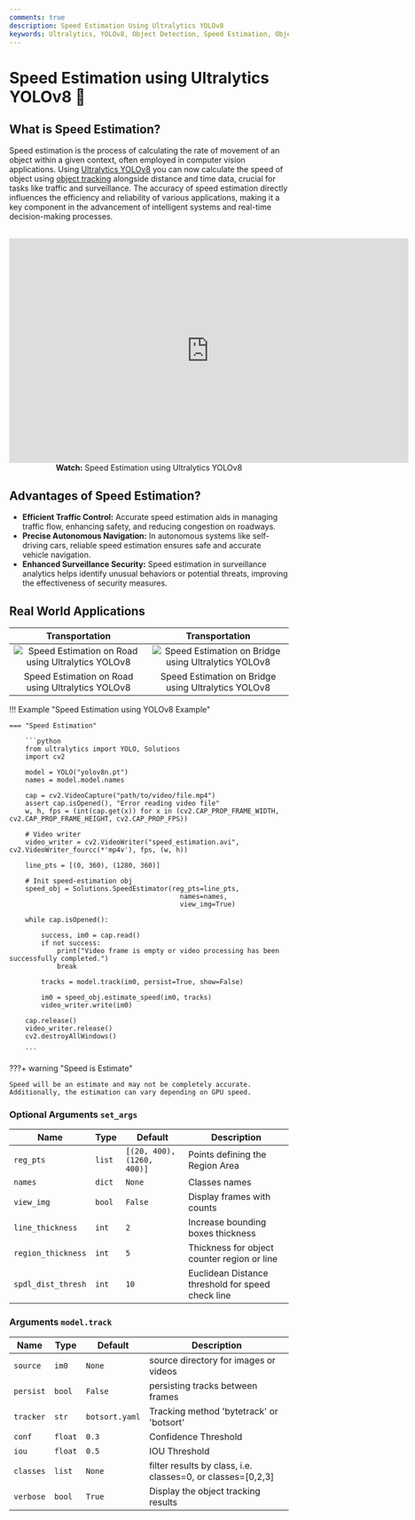 ```yaml
---
comments: true
description: Speed Estimation Using Ultralytics YOLOv8
keywords: Ultralytics, YOLOv8, Object Detection, Speed Estimation, Object Tracking, Notebook, IPython Kernel, CLI, Python SDK
---
```


# Speed Estimation using Ultralytics YOLOv8 🚀

## What is Speed Estimation?

Speed estimation is the process of calculating the rate of movement of an object within a given context, often employed in computer vision applications. Using [Ultralytics YOLOv8](https://github.com/ultralytics/ultralytics/) you can now calculate the speed of object using [object tracking](../modes/track.md) alongside distance and time data, crucial for tasks like traffic and surveillance. The accuracy of speed estimation directly influences the efficiency and reliability of various applications, making it a key component in the advancement of intelligent systems and real-time decision-making processes.

<p align="center">
  <br>
  <iframe loading="lazy" width="720" height="405" src="https://www.youtube.com/embed/rCggzXRRSRo"
    title="YouTube video player" frameborder="0"
    allow="accelerometer; autoplay; clipboard-write; encrypted-media; gyroscope; picture-in-picture; web-share"
    allowfullscreen>
  </iframe>
  <br>
  <strong>Watch:</strong> Speed Estimation using Ultralytics YOLOv8
</p>

## Advantages of Speed Estimation?

- **Efficient Traffic Control:** Accurate speed estimation aids in managing traffic flow, enhancing safety, and reducing congestion on roadways.
- **Precise Autonomous Navigation:** In autonomous systems like self-driving cars, reliable speed estimation ensures safe and accurate vehicle navigation.
- **Enhanced Surveillance Security:** Speed estimation in surveillance analytics helps identify unusual behaviors or potential threats, improving the effectiveness of security measures.

## Real World Applications

|                                                                     Transportation                                                                      |                                                                      Transportation                                                                       |
|:-------------------------------------------------------------------------------------------------------------------------------------------------------:|:---------------------------------------------------------------------------------------------------------------------------------------------------------:|
| ![Speed Estimation on Road using Ultralytics YOLOv8](https://github.com/RizwanMunawar/ultralytics/assets/62513924/c8a0fd4a-d394-436d-8de3-d5b754755fc7) | ![Speed Estimation on Bridge using Ultralytics YOLOv8](https://github.com/RizwanMunawar/ultralytics/assets/62513924/cee10e02-b268-4304-b73a-5b9cb42da669) |
|                                                    Speed Estimation on Road using Ultralytics YOLOv8                                                    |                                                    Speed Estimation on Bridge using Ultralytics YOLOv8                                                    |

!!! Example "Speed Estimation using YOLOv8 Example"

    === "Speed Estimation"

        ```python
        from ultralytics import YOLO, Solutions
        import cv2

        model = YOLO("yolov8n.pt")
        names = model.model.names

        cap = cv2.VideoCapture("path/to/video/file.mp4")
        assert cap.isOpened(), "Error reading video file"
        w, h, fps = (int(cap.get(x)) for x in (cv2.CAP_PROP_FRAME_WIDTH, cv2.CAP_PROP_FRAME_HEIGHT, cv2.CAP_PROP_FPS))

        # Video writer
        video_writer = cv2.VideoWriter("speed_estimation.avi", cv2.VideoWriter_fourcc(*'mp4v'), fps, (w, h))

        line_pts = [(0, 360), (1280, 360)]

        # Init speed-estimation obj
        speed_obj = Solutions.SpeedEstimator(reg_pts=line_pts,
                                               names=names,
                                               view_img=True)

        while cap.isOpened():

            success, im0 = cap.read()
            if not success:
                print("Video frame is empty or video processing has been successfully completed.")
                break

            tracks = model.track(im0, persist=True, show=False)

            im0 = speed_obj.estimate_speed(im0, tracks)
            video_writer.write(im0)

        cap.release()
        video_writer.release()
        cv2.destroyAllWindows()

        ```

???+ warning "Speed is Estimate"

    Speed will be an estimate and may not be completely accurate. Additionally, the estimation can vary depending on GPU speed.

### Optional Arguments `set_args`

| Name               | Type   | Default                    | Description                                       |
|--------------------|--------|----------------------------|---------------------------------------------------|
| `reg_pts`          | `list` | `[(20, 400), (1260, 400)]` | Points defining the Region Area                   |
| `names`            | `dict` | `None`                     | Classes names                                     |
| `view_img`         | `bool` | `False`                    | Display frames with counts                        |
| `line_thickness`   | `int`  | `2`                        | Increase bounding boxes thickness                 |
| `region_thickness` | `int`  | `5`                        | Thickness for object counter region or line       |
| `spdl_dist_thresh` | `int`  | `10`                       | Euclidean Distance threshold for speed check line |

### Arguments `model.track`

| Name      | Type    | Default        | Description                                                 |
|-----------|---------|----------------|-------------------------------------------------------------|
| `source`  | `im0`   | `None`         | source directory for images or videos                       |
| `persist` | `bool`  | `False`        | persisting tracks between frames                            |
| `tracker` | `str`   | `botsort.yaml` | Tracking method 'bytetrack' or 'botsort'                    |
| `conf`    | `float` | `0.3`          | Confidence Threshold                                        |
| `iou`     | `float` | `0.5`          | IOU Threshold                                               |
| `classes` | `list`  | `None`         | filter results by class, i.e. classes=0, or classes=[0,2,3] |
| `verbose` | `bool`  | `True`         | Display the object tracking results                         |
